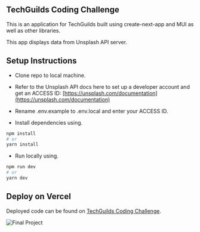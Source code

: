 ## TechGuilds Coding Challenge

This is an application for TechGuilds built using create-next-app and MUI as well as other libraries.

This app displays data from Unsplash API server.

## Setup Instructions

- Clone repo to local machine.

- Refer to the Unsplash API docs here to set up a developer account and get an ACCESS ID: [https://unsplash.com/documentation](https://unsplash.com/documentation)

- Rename .env.example to .env.local and enter your ACCESS ID.

- Install dependencies using.

```bash
npm install
# or
yarn install
```

- Run locally using.

```bash
npm run dev
# or
yarn dev

```

## Deploy on Vercel

Deployed code can be found on [TechGuilds Coding Challenge](https://techguilds-coding-challange.vercel.app/).

![Final Project](https://res.cloudinary.com/dytnpjxrd/image/upload/v1655133373/techguilds_fginze.png)
